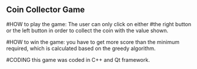 ## Coin Collector Game 

#HOW to play the game: The user can only click on either 
#the right button or the left button in order to collect the coin with the value shown.

#HOW to win the game: you have to get more score than the minimum required, which is calculated based on the greedy algorithm.

#CODING this game was coded in C++ and Qt framework.
